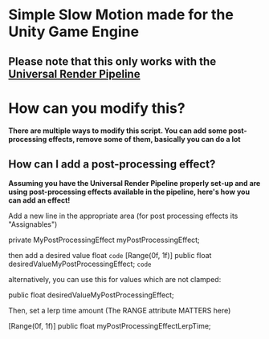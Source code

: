 # Simple Slow Motion made for the Unity Game Engine

## Please note that this only works with the [Universal Render Pipeline](https://docs.unity3d.com/Packages/com.unity.render-pipelines.universal@11.0/manual/)

# How can you modify this?
**There are multiple ways to modify this script. You can add some post-processing effects, remove some of them, basically you can do a lot**

## How can I add a post-processing effect?
**Assuming you have the Universal Render Pipeline properly set-up and are using post-processing effects available in the pipeline, here's how you can add an effect!**


  Add a new line in the appropriate area (for post processing effects its "Assignables")
   
   private MyPostProcessingEffect myPostProcessingEffect;
   
   then add a desired value float
   `code`
   [Range(0f, 1f)] public float desiredValueMyPostProcessingEffect;
   `code`
   
   alternatively, you can use this for values which are not clamped: 
   
   public float desiredValueMyPostProcessingEffect;
   
   Then, set a lerp time amount (The RANGE attribute MATTERS here)
   
   [Range(0f, 1f)] public float myPostProcessingEffectLerpTime;
   
    

